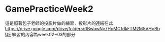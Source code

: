 # GamePracticeWeek2
這是照著包子老師的投影片做的練習，投影片的連結在此 
https://drive.google.com/drive/folders/0BwbwNy7HoMC1dkFTM2M5VHpBbUE 
練習的內容為week02~03的部分
